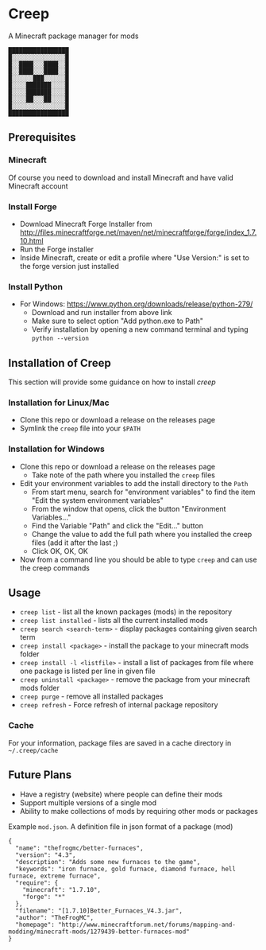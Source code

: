 # Creep

A Minecraft package manager for mods

    █████████████████
    █░░░░░░░░░░░░░░░█
    █░░████░░░████░░█
    █░░████░░░████░░█
    █░░░░░░███░░░░░░█
    █░░░░███████░░░░█
    █░░░░███████░░░░█
    █░░░░██░░░██░░░░█
    █░░░░░░░░░░░░░░░█
    █████████████████

## Prerequisites

### Minecraft
Of course you need to download and install Minecraft and have valid Minecraft account

### Install Forge 
 - Download Minecraft Forge Installer from http://files.minecraftforge.net/maven/net/minecraftforge/forge/index_1.7.10.html
 - Run the Forge installer
 - Inside Minecraft, create or edit a profile where "Use Version:" is set to
   the forge version just installed

### Install Python
 - For Windows: https://www.python.org/downloads/release/python-279/
   - Download and run installer from above link
   - Make sure to select option "Add python.exe to Path"
   - Verify installation by opening a new command terminal and typing `python --version`

## Installation of Creep

This section will provide some guidance on how to install *creep*

### Installation for Linux/Mac
 - Clone this repo or download a release on the releases page
 - Symlink the `creep` file into your `$PATH`

### Installation for Windows
 - Clone this repo or download a release on the releases page
   - Take note of the path where you installed the `creep` files
 - Edit your environment variables to add the install directory to the `Path`
   - From start menu, search for "environment variables" to find the item "Edit the system environment variables"
   - From the window that opens, click the button "Environment Variables..."
   - Find the Variable "Path" and click the "Edit..." button
   - Change the value to add the full path where you installed the creep files (add it after the last ;)
   - Click OK, OK, OK
 - Now from a command line you should be able to type `creep` and can use the creep commands

## Usage

 - `creep list` - list all the known packages (mods) in the repository
 - `creep list installed` - lists all the current installed mods
 - `creep search <search-term>` - display packages containing given search term
 - `creep install <package>` - install the package to your minecraft mods folder
 - `creep install -l <listfile>` - install a list of packages from file where
   one package is listed per line in given file
 - `creep uninstall <package>` - remove the package from your minecraft mods folder
 - `creep purge` - remove all installed packages
 - `creep refresh` - Force refresh of internal package repository

### Cache

For your information, package files are saved in a cache directory in `~/.creep/cache`

## Future Plans

 - Have a registry (website) where people can define their mods
 - Support multiple versions of a single mod
 - Ability to make collections of mods by requiring other mods or packages

Example `mod.json`. A definition file in json format of a package (mod)
```
{
  "name": "thefrogmc/better-furnaces",
  "version": "4.3",
  "description": "Adds some new furnaces to the game",
  "keywords": "iron furnace, gold furnace, diamond furnace, hell furnace, extreme furnace",
  "require": {
    "minecraft": "1.7.10",
    "forge": "*"
  },
  "filename": "[1.7.10]Better_Furnaces_V4.3.jar",
  "author": "TheFrogMC",
  "homepage": "http://www.minecraftforum.net/forums/mapping-and-modding/minecraft-mods/1279439-better-furnaces-mod"
}   
```
